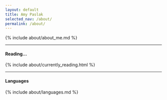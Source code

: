 ```yaml
---
layout: default
title: Amy Paslak
selected_nav: /about/
permalink: /about/
---
```


<div id="about">
  <div id="about-me" class="row">
    <div class="u-full-width" markdown="1">{% include about/about_me.md %}</div>
  </div>

  <hr >

  <div id="currently-reading" class="row book">
    <h4 class="three columns">Reading...</h4>
    <div class="nine columns">{% include about/currently_reading.html %}</div>
  </div>

  <hr >

  <div class="row">
    <h4 class="three columns">Languages</h4>
    <div class="nine columns" markdown="1">{% include about/languages.md %}</div>
  </div>

</div>
